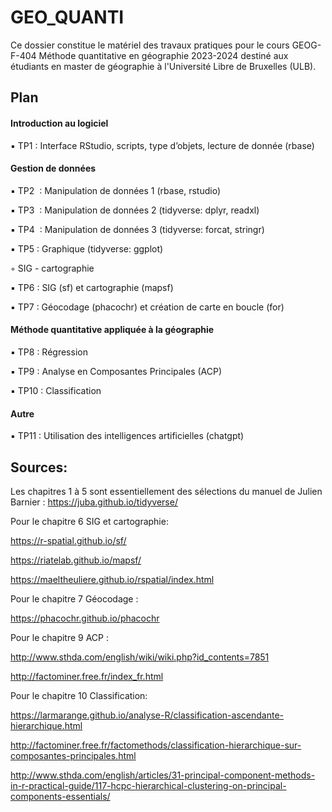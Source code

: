 # GEO_QUANTI

Ce dossier constitue le matériel des travaux pratiques pour le cours GEOG-F-404 Méthode quantitative en géographie 2023-2024 destiné aux étudiants en master de géographie à l'Université Libre de Bruxelles (ULB).

## Plan

#### Introduction au logiciel

▪ TP1 : Interface RStudio, scripts, type d’objets, lecture de donnée (rbase)

#### Gestion de données

▪ TP2  : Manipulation de données 1 (rbase, rstudio)

▪ TP3  : Manipulation de données 2 (tidyverse: dplyr, readxl)

▪ TP4  : Manipulation de données 3 (tidyverse: forcat, stringr)

▪ TP5 : Graphique (tidyverse: ggplot)

◦ SIG - cartographie

▪ TP6 : SIG (sf) et cartographie (mapsf)

▪ TP7 : Géocodage (phacochr) et création de carte en boucle (for)

#### Méthode quantitative appliquée à la géographie

▪ TP8 : Régression

▪ TP9 : Analyse en Composantes Principales (ACP)

▪ TP10 : Classification

#### Autre

▪ TP11 : Utilisation des intelligences artificielles (chatgpt)

## Sources:

Les chapitres 1 à 5 sont essentiellement des sélections du manuel de Julien Barnier : <https://juba.github.io/tidyverse/>

Pour le chapitre 6 SIG et cartographie:

<https://r-spatial.github.io/sf/>

<https://riatelab.github.io/mapsf/>

<https://maeltheuliere.github.io/rspatial/index.html>

Pour le chapitre 7 Géocodage :

<https://phacochr.github.io/phacochr>

Pour le chapitre 9 ACP :

<http://www.sthda.com/english/wiki/wiki.php?id_contents=7851>

<http://factominer.free.fr/index_fr.html>

Pour le chapitre 10 Classification:

<https://larmarange.github.io/analyse-R/classification-ascendante-hierarchique.html>

<http://factominer.free.fr/factomethods/classification-hierarchique-sur-composantes-principales.html>

<http://www.sthda.com/english/articles/31-principal-component-methods-in-r-practical-guide/117-hcpc-hierarchical-clustering-on-principal-components-essentials/>
